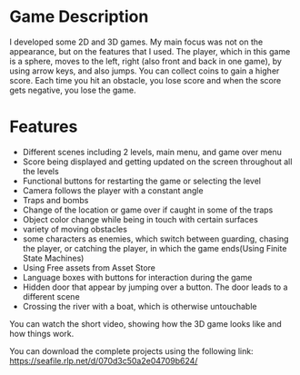 # Game Description
I developed some 2D and 3D games. My main focus was not on the appearance, but on the features that I used. The player, which in this game is a sphere, moves to the left, right (also front and back in one game), by using arrow keys, and also jumps. You can collect coins to gain a higher score. Each time you hit an obstacle, you lose score and when the score gets negative, you lose the game. 

#  Features
*   Different scenes including 2 levels, main menu, and game over menu
*   Score being displayed and getting updated on the screen throughout all the levels
*   Functional buttons for restarting the game or selecting the level
*   Camera follows the player with a constant angle
*   Traps and bombs
*   Change of the location or game over if caught in some of the traps
*   Object color change while being in touch with certain surfaces
*   variety of moving obstacles
*   some characters as enemies, which switch between guarding, chasing the player, or catching the player, in which the game ends(Using Finite State Machines)
*   Using Free assets from Asset Store
*   Language boxes with buttons for interaction during the game
*   Hidden door that appear by jumping over a button. The door leads to a different scene
*   Crossing the river with a boat, which is otherwise untouchable

You can watch the short video, showing how the 3D game looks like and how things work.

You can download the complete projects using the following link:
https://seafile.rlp.net/d/070d3c50a2e04709b624/



